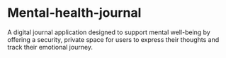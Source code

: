 # Mental-health-journal
A digital journal application designed to support mental well-being by offering a security, private space for users to express their thoughts and track their emotional journey. 
